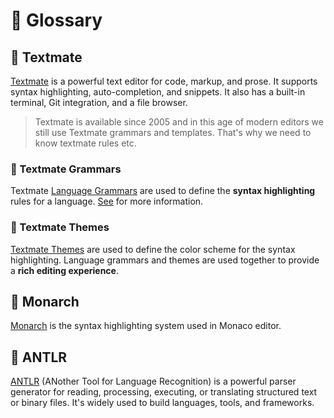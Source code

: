 # 📜 Glossary

## 📍 Textmate

[Textmate](https://github.com/textmate/textmate) is a powerful text editor for code, markup, and prose. It supports syntax highlighting, auto-completion, and snippets. It also has a built-in terminal, Git integration, and a file browser.

> Textmate is available since 2005 and in this age of modern editors we still use Textmate grammars and templates. That's why we need to know textmate rules etc.

### 📍 Textmate Grammars

Textmate [Language Grammars](https://macromates.com/manual/en/language_grammars) are used to define the **syntax highlighting** rules for a language. [See](https://macromates.com/textmate/manual/) for more information.

### 📍 Textmate Themes

[Textmate Themes](https://macromates.com/manual/en/themes) are used to define the color scheme for the syntax highlighting. Language grammars and themes are used together to provide a **rich editing experience**.

## 📍 Monarch

[Monarch](https://microsoft.github.io/monaco-editor/monarch.html) is the syntax highlighting system used in Monaco editor.

## 📍 ANTLR

[ANTLR](https://www.antlr.org/) (ANother Tool for Language Recognition) is a powerful parser generator for reading, processing, executing, or translating structured text or binary files. It's widely used to build languages, tools, and frameworks.
